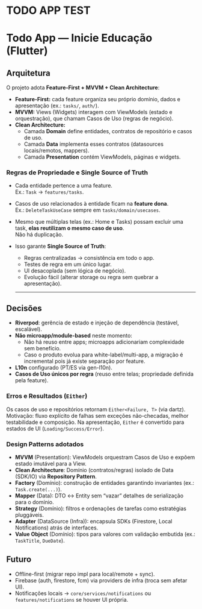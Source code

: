 # TODO APP TEST

# Todo App — Inicie Educação (Flutter)

## Arquitetura

O projeto adota **Feature-First + MVVM + Clean Architecture**:

- **Feature-First:** cada feature organiza seu próprio domínio, dados e apresentação (ex.: `tasks/`, `auth/`).
- **MVVM:** Views (Widgets) interagem com ViewModels (estado e orquestração), que chamam Casos de Uso (regras de negócio).
- **Clean Architecture:** 
  - Camada **Domain** define entidades, contratos de repositório e casos de uso.
  - Camada **Data** implementa esses contratos (datasources locais/remotos, mappers).
  - Camada **Presentation** contém ViewModels, páginas e widgets.

### Regras de Propriedade e Single Source of Truth

- Cada entidade pertence a uma feature.  
  Ex.: `Task` -> `features/tasks`.
- Casos de uso relacionados à entidade ficam na **feature dona**.  
  Ex.: `DeleteTaskUseCase` sempre em `tasks/domain/usecases`.
- Mesmo que múltiplas telas (ex.: Home e Tasks) possam excluir uma task, **elas reutilizam o mesmo caso de uso**.  
  Não há duplicação.
- Isso garante **Single Source of Truth**:
  - Regras centralizadas -> consistência em todo o app.
  - Testes de regra em um único lugar.
  - UI desacoplada (sem lógica de negócio).
  - Evolução fácil (alterar storage ou regra sem quebrar a apresentação).

  ---

## Decisões

- **Riverpod**: gerência de estado e injeção de dependência (testável, escalável).
- **Não microapp/module-based** neste momento:
  - Não há reuso entre apps; microapps adicionariam complexidade sem benefício.
  - Caso o produto evolua para white-label/multi-app, a migração é incremental pois já existe separação por feature.
- **L10n** configurado (PT/ES via gen-l10n).
- **Casos de Uso únicos por regra** (reuso entre telas; propriedade definida pela feature).

### Erros e Resultados (`Either`)
Os casos de uso e repositórios retornam `Either<Failure, T>` (via dartz).  
Motivação: fluxo explícito de falhas sem exceções não-checadas, melhor testabilidade e composição.
Na apresentação, `Either` é convertido para estados de UI (`Loading/Success/Error`).

### Design Patterns adotados

- **MVVM** (Presentation): ViewModels orquestram Casos de Uso e expõem estado imutável para a View.
- **Clean Architecture**: Domínio (contratos/regras) isolado de Data (SDK/IO) via **Repository Pattern**.
- **Factory** (Domínio): construção de entidades garantindo invariantes (ex.: `Task.create(...)`).
- **Mapper** (Data): DTO ↔ Entity sem “vazar” detalhes de serialização para o domínio.
- **Strategy** (Domínio): filtros e ordenações de tarefas como estratégias pluggáveis.
- **Adapter** (DataSource (Infra)): encapsula SDKs (Firestore, Local Notifications) atrás de interfaces.
- **Value Object** (Domínio): tipos para valores com validação embutida (ex.: `TaskTitle`, `DueDate`).

## Futuro

- Offline-first (migrar repo impl para local/remote + sync).
- Firebase (auth, firestore, fcm) via providers de infra (troca sem afetar UI).
- Notificações locais → `core/services/notifications` ou `features/notifications` se houver UI própria.